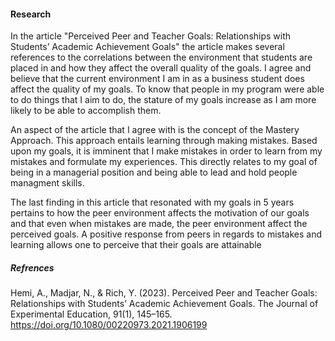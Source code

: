 
#### Research 

<p>
In the article "Perceived Peer and Teacher Goals: Relationships with Students’ Academic Achievement Goals" the article makes several references to the correlations between the environment that students are placed in and how they affect the overall quality of the goals. I agree and believe that the current environment I am in as a business student does affect the quality of my goals. To know that people in my program were able to do things that I aim to do, the stature of my goals increase as I am more likely to be able to accomplish them. 
<p/>

<p>
An aspect of the article that I agree with is the concept of the Mastery Approach. This approach entails learning through making mistakes. Based upon my goals, it is imminent that I make mistakes in order to learn from my mistakes and formulate my experiences. This directly relates to my goal of being in a managerial position and being able to lead and hold people managment skills. 
<p/>

<p>
The last finding in this article that resonated with my goals in 5 years pertains to how the peer environment affects the motivation of our goals and that even when mistakes are made, the peer environment affect the perceived goals. A positive response from peers in regards to mistakes and learning allows one to perceive that their goals are attainable
<p/>

##### Refrences
Hemi, A., Madjar, N., & Rich, Y. (2023). Perceived Peer and Teacher Goals: Relationships with Students’ 
Academic Achievement Goals. The Journal of Experimental Education, 91(1), 145–165. https://doi.org/10.1080/00220973.2021.1906199

